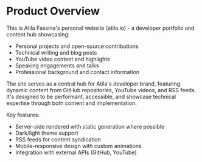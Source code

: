 # Product Overview

This is Atila Fassina's personal website (atila.io) - a developer portfolio and content hub showcasing:

- Personal projects and open-source contributions
- Technical writing and blog posts
- YouTube video content and highlights
- Speaking engagements and talks
- Professional background and contact information

The site serves as a central hub for Atila's developer brand, featuring dynamic content from GitHub repositories, YouTube videos, and RSS feeds. It's designed to be performant, accessible, and showcase technical expertise through both content and implementation.

Key features:

- Server-side rendered with static generation where possible
- Dark/light theme support
- RSS feeds for content syndication
- Mobile-responsive design with custom animations
- Integration with external APIs (GitHub, YouTube)
